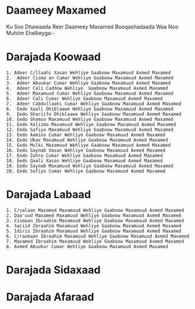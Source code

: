 # Daameey Maxamed
Ku Soo Dhawaada Reer Daameey Maxamed Booqashadaada Waa Noo Muhiim Ehelkeyga:-
# Darajada Koowaad
    1. Adeer C/llaahi Xasan Wehliye Gaaboow Maxamuud Axmed Maxamed
    2.  Adeer Cisma an Cumar Wehliye Gaaboow Maxamuud Axmed Maxamed
    3.  Adeer Abuukar Cumar Wehliye Gaaboow Maxamuud Axmed Maxamed
    4.  Adeer Cali Caddow Wehliye  Gaaboow Maxamuud Axmed Maxamed
    5.  Adeer Maxamuud Cumar Wehliye Gaaboow Maxamuud Axmed Maxamed
    6.  Adeer Cali Cumar Wehliye Gaaboow Maxamuud Axmed Maxamed
    7.  Adeer Cabdullaahi Cumar Wehliye Gaaboow Maxamuud Axmed Maxamed
    8.  Eedo Xaali Dhiblaawe Wehliye Gaaboow Maxamuud Axmed Maxamed
    9.  Eedo Shariifo Dhiblaawe Wehliye Gaaboow Maxamuud Axmed Maxamed
    10. Eedo Shamso Maxamuud Wehliye Gaaboow Maxamuud Axmed Maxamed
    11. Eedo Xaliimo Maxamuud Wehliye Gaaboow Maxamuud Axmed Maxamed
    12. Eedo Safiyo Maxamuud Wehliye Gaaboow Maxamuud Axmed Maxamed
    13. Eedo Aamino Cumar Wehliye Gaaboow Maxamuud Axmed Maxamed
    14. Eedo Ubax Maxamuud Wehliye Gaaboow Maxamuud Axmed Maxamed
    15. Eedo Mulki Maxamuud Wehliye Gaaboow Maxamuud Axmed Maxamed
    16. Eedo Saynab Xasan Wehliye Gaaboow Maxamuud Axmed Maxamed
    17. Eedo Zahro Cumar Wehliye Gaaboow Maxamuud Axmed Maxamed
    18. Eedo Qaali Xasan Wehliye Gaaboow Maxamuud Axmed Maxamed 
    19. Eedo Saynab Maxamuud Wehliye Gaaboow Maxamuud Axmed Maxamed
    20. Eedo Safiyo Cumar Wehliye Gaaboow Maxamuud Axmed Maxamed
 # Darajada Labaad
    1. C/salaan Maxamed Maxamuud Wehliye Gaaboow Maxamuud Axmed Maxamed
    2. Daa'uud Maxamed Maxamuud Wehliye Gaaboow Maxamuud Axmed Maxamed
    3. Cismaan Ibraahim Maxamuud Wehliye Gaaboow Maxamuud Axmed Maxamed
    4. Saciid Ibraahim Maxamuud Wehliye Gaaboow Maxamuud Axmed Maxamed
    5. Idiris Ibraahim Maxamuud Wehliye Gaaboow Maxamuud Axmed Maxamed
    6. C/raxmaan Ibraahim Maxamuud Wehliye Gaaboow Maxamuud Axmed Maxamed
    7. Maxamed Ibraahim Maxamuud Wehliye Gaaboow Maxamuud Axmed Maxamed
    8. Axmed Abuukar Cumar Wehliye Gaaboow Maxamuud Axmed Maxamed
# Darajada Sidaxaad
# Darajada Afaraad
